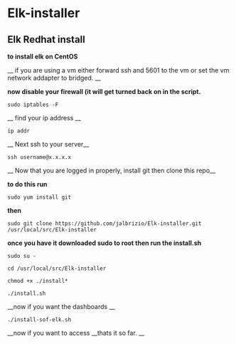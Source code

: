

# Elk-installer

## Elk Redhat install

__to install elk on CentOS__

__ if you are using a vm either forward ssh and 5601 to the vm or set the vm network addapter to bridged. __

__now disable your firewall (it will get turned back on in the script.__

`sudo iptables -F`

__ find your ip address __

`ip addr`

__ Next ssh to your server__

`ssh username@x.x.x.x`

__ Now that you are logged in properly, install git then clone this repo__

__to do this run__

`sudo yum install git`

__then__

`sudo git clone https://github.com/jalbrizio/Elk-installer.git /usr/local/src/Elk-installer`

__once you have it downloaded sudo to root then run the install.sh__

`sudo su -`

`cd /usr/local/src/Elk-installer`

`chmod +x ./install*`

`./install.sh`

__now if you want the dashboards __

`./install-sof-elk.sh`

__now if you want to access
__thats it so far. __
